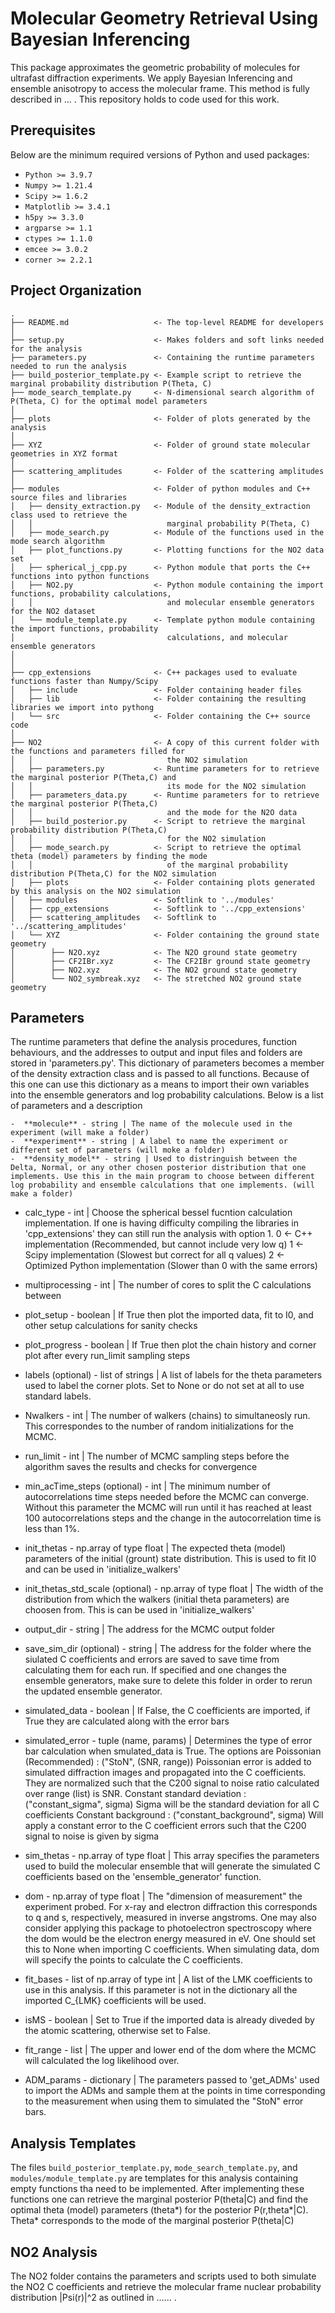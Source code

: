 Molecular Geometry Retrieval Using Bayesian Inferencing
=======================================================

This package approximates the geometric probability of molecules for ultrafast diffraction experiments. We apply Bayesian Inferencing and ensemble anisotropy to access the molecular frame. This method is fully described in ... . This repository holds to code used for this work.

Prerequisites
-------------
Below are the minimum required versions of Python and used packages:
- `Python >= 3.9.7`
- `Numpy >= 1.21.4`
- `Scipy >= 1.6.2`
- `Matplotlib >= 3.4.1`
- `h5py >= 3.3.0`
- `argparse >= 1.1`
- `ctypes >= 1.1.0`
- `emcee >= 3.0.2`
- `corner >= 2.2.1`



Project Organization
--------------------

    .
    ├── README.md                   <- The top-level README for developers
    │
    ├── setup.py                    <- Makes folders and soft links needed for the analysis
    ├── parameters.py               <- Containing the runtime parameters needed to run the analysis
    ├── build_posterior_template.py <- Example script to retrieve the marginal probability distribution P(Theta, C)
    ├── mode_search_template.py     <- N-dimensional search algorithm of P(Theta, C) for the optimal model parameters
    │
    ├── plots                       <- Folder of plots generated by the analysis
    │
    ├── XYZ                         <- Folder of ground state molecular geometries in XYZ format
    │
    ├── scattering_amplitudes       <- Folder of the scattering amplitudes
    │
    ├── modules                     <- Folder of python modules and C++ source files and libraries 
    │   ├── density_extraction.py   <- Module of the density_extraction class used to retrieve the
    │   │                              marginal probability P(Theta, C)
    │   ├── mode_search.py          <- Module of the functions used in the mode search algorithm 
    │   ├── plot_functions.py       <- Plotting functions for the NO2 data set
    │   ├── spherical_j_cpp.py      <- Python module that ports the C++ functions into python functions
    │   ├── NO2.py                  <- Python module containing the import functions, probability calculations,
    │   │                              and molecular ensemble generators for the NO2 dataset 
    │   └── module_template.py      <- Template python module containing the import functions, probability 
    │                                  calculations, and molecular ensemble generators
    │
    │
    ├── cpp_extensions              <- C++ packages used to evaluate functions faster than Numpy/Scipy
    │   ├── include                 <- Folder containing header files
    │   ├── lib                     <- Folder containing the resulting libraries we import into pythong
    │   └── src                     <- Folder containing the C++ source code
    │
    ├── NO2                         <- A copy of this current folder with the functions and parameters filled for 
    │   │                              the NO2 simulation 
    │   ├── parameters.py           <- Runtime parameters for to retrieve the marginal posterior P(Theta,C) and
    │   │                              its mode for the NO2 simulation 
    │   ├── parameters_data.py      <- Runtime parameters for to retrieve the marginal posterior P(Theta,C)   
    │   │                              and the mode for the N2O data
    │   ├── build_posterior.py      <- Script to retrieve the marginal probability distribution P(Theta,C)
    │   │                              for the NO2 simulation
    │   ├── mode_search.py          <- Script to retrieve the optimal theta (model) parameters by finding the mode 
    │   │                              of the marginal probability distribution P(Theta,C) for the NO2 simulation
    │   ├── plots                   <- Folder containing plots generated by this analysis on the NO2 simulation
    │   ├── modules                 <- Softlink to '../modules'
    │   ├── cpp_extensions          <- Softlink to '../cpp_extensions'
    │   ├── scattering_amplitudes   <- Softlink to '../scattering_amplitudes'
    │   └── XYZ                     <- Folder containing the ground state geometry
    │        ├── N2O.xyz            <- The N2O ground state geometry
    │        ├── CF2IBr.xyz         <- The CF2IBr ground state geometry
    │        ├── NO2.xyz            <- The NO2 ground state geometry
    │        └── NO2_symbreak.xyz   <- The stretched NO2 ground state geometry



Parameters
----------
The runtime parameters that define the analysis procedures, function behaviours, and the addresses to output and input files and folders are stored in 'parameters.py'. This dictionary of parameters becomes a member of the density extraction class and is passed to all functions. Because of this one can use this dictionary as a means to import their own variables into the ensemble generators and log probability calculations. Below is a list of parameters and a description

    -  **molecule** - string | The name of the molecule used in the experiment (will make a folder)
    -  **experiment** - string | A label to name the experiment or different set of parameters (will moke a folder)
    -  **density_model** - string | Used to distringuish between the Delta, Normal, or any other chosen posterior distribution that one implements. Use this in the main program to choose between different log probability and ensemble calculations that one implements. (will make a folder)
*  calc_type - int | Choose the spherical bessel fucntion calculation implementation. If one is having difficulty compiling the libraries in 'cpp_extensions' they can still run the analysis with option 1.
          0 <- C++ implementation (Recommended, but cannot include very low q)
          1 <- Scipy implementation (Slowest but correct for all q values)
          2 <- Optimized Python implementation (Slower than 0 with the same errors)
*  multiprocessing - int | The number of cores to split the C calculations between
*  plot_setup - boolean | If True then plot the imported data, fit to I0, and other setup calculations for sanity checks
*  plot_progress - boolean | If True then plot the chain history and corner plot after every run_limit sampling steps
*  labels (optional) - list of strings | A list of labels for the theta parameters used to label the corner plots. Set to None or do not set at all to use standard labels.

*  Nwalkers - int | The number of walkers (chains) to simultaneosly run. This correspondes to the number of random initializations for the MCMC.
*  run_limit - int | The number of MCMC sampling steps before the algorithm saves the results and checks for convergence
*  min_acTime_steps (optional) - int | The minimum number of autocorrelations time steps needed before the MCMC can converge. Without this parameter the MCMC will run until it has reached at least 100 autocorrelations steps and the change in the autocorrelation time is less than 1%. 
*  init_thetas - np.array of type float | The expected theta (model) parameters of the initial (grount) state distribution. This is used to fit I0 and can be used in 'initialize_walkers'
*  init_thetas_std_scale (optional) - np.array of type float | The width of the distribution from which the walkers (initial theta parameters) are choosen from. This is can be used in 'initialize_walkers'
*  output_dir - string | The address for the MCMC output folder
*  save_sim_dir (optional) - string | The address for the folder where the siulated C coefficients and errors are saved to save time from calculating them for each run. If specified and one changes the ensemble generators, make sure to delete this folder in order to rerun the updated ensemble generator.

*  simulated_data - boolean | If False, the C coefficients are imported, if True they are calculated along with the error bars
*  simulated_error - tuple (name, params) | Determines the type of error bar calculation when smulated_data is True. The options are
          Poissonian (Recommended) : ("StoN", (SNR, range))
              Poissonian error is added to simulated diffraction images
              and propagated into the C coefficients. They are normalized
              such that the C200 signal to noise ratio calculated over
              range (list) is SNR. 
          Constant standard deviation : ("constant_sigma", sigma)
              Sigma will be the standard deviation for all C coefficients
          Constant background : ("constant_background", sigma)
              Will apply a constant error to the C coefficient errors such
              that the C200 signal to noise is given by sigma
*  sim_thetas - np.array of type float | This array specifies the parameters used to build the molecular ensemble that will generate the simulated C coefficients based on the 'ensemble_generator' function. 
*  dom - np.array of type float | The "dimension of measurement" the experiment probed. For x-ray and electron diffraction this corresponds to q and s, respectively, measured in inverse angstroms. One may also consider applying this package to photoelectron spectroscopy where the dom would be the electron energy measured in eV. One should set this to None when importing C coefficients. When simulating data, dom will specify the points to calculate the C coefficients.
*  fit_bases - list of np.array of type int | A list of the LMK coefficients to use in this analysis. If this parameter is not in the dictionary all the imported C_{LMK} coefficients will be used.
*  isMS - boolean | Set to True if the imported data is already diveded by the atomic scattering, otherwise set to False.
*  fit_range - list | The upper and lower end of the dom where the MCMC will calculated the log likelihood over.
*  ADM_params - dictionary | The parameters passed to 'get_ADMs' used to import the ADMs and sample them at the points in time corresponding to the measurement when using them to simulated the "StoN" error bars.


Analysis Templates
------------------
The files `build_posterior_template.py`, `mode_search_template.py`, and `modules/module_template.py` are templates for this analysis containing empty functions tha need to be implemented. After implementing these functions one can retrieve the marginal posterior P(theta|C) and find the optimal theta (model) parameters (theta*) for the posterior P(r,theta*|C). Theta* corresponds to the mode of the marginal posterior P(theta|C)

NO2 Analysis
------------
The NO2 folder contains the parameters and scripts used to both simulate the NO2 C coefficients and retrieve the molecular frame nuclear probability distribution |Psi(r)|^2 as outlined in ...... .

